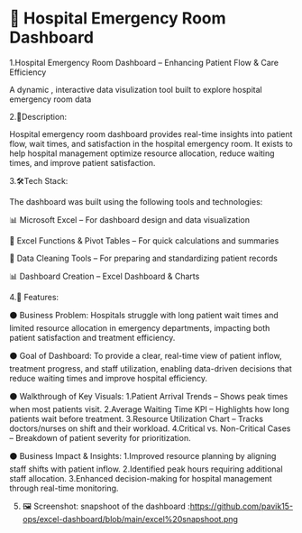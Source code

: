 # 🏥 Hospital Emergency Room Dashboard

1.Hospital Emergency Room Dashboard – Enhancing Patient Flow & Care Efficiency

A dynamic , interactive data visulization tool built to explore hospital emergency room data 

2.📝Description:

Hospital emergency room dashboard  provides real-time insights into patient flow, wait times, and satisfaction in the hospital emergency room. It exists to help hospital management optimize resource allocation, reduce waiting times, and improve patient satisfaction.

3.🛠️Tech Stack:

The dashboard was built using the following tools and technologies:

📊  Microsoft Excel – For dashboard design and data visualization

🧮 Excel Functions & Pivot Tables – For quick calculations and summaries

🧹 Data Cleaning Tools – For preparing and standardizing patient records

📊 Dashboard Creation – Excel Dashboard & Charts

4.🌟 Features:

  ⚫ Business Problem: 
      Hospitals struggle with long patient wait times and limited resource allocation in emergency departments, impacting           both patient satisfaction and treatment efficiency.
      
  ⚫ Goal of Dashboard:
      To provide a clear, real-time view of patient inflow, treatment progress, and staff utilization, enabling data-driven          decisions that reduce waiting times and improve hospital efficiency.
      
  ⚫ Walkthrough of Key Visuals:
      1.Patient Arrival Trends – Shows peak times when most patients visit.
      2.Average Waiting Time KPI – Highlights how long patients wait before treatment.
      3.Resource Utilization Chart – Tracks doctors/nurses on shift and their workload.
      4.Critical vs. Non-Critical Cases – Breakdown of patient severity for prioritization.
      
  ⚫ Business Impact & Insights:
      1.Improved resource planning by aligning staff shifts with patient inflow.
      2.Identified peak hours requiring additional staff allocation.
      3.Enhanced decision-making for hospital management through real-time monitoring.
      
5. 🖼️ Screenshot:
    snapshoot of the dashboard :https://github.com/pavik15-ops/excel-dashboard/blob/main/excel%20snapshoot.png
    
